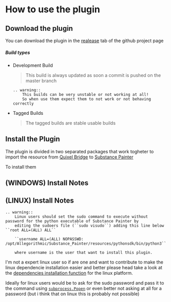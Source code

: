 # How to use the plugin

## Download the plugin

You can download the plugin in the [realease](https://github.com/Raider-Arts/megascan-link/releases) tab of the github project page

##### Build types

- Development Build
    > This build is always updated as soon a commit is pushed on the master branch
    ```eval_rst
    .. warning::
        This builds can be very unstable or not working at all!
        So when use them expect them to not work or not behaving correctly
    ```

- Tagged Builds
    > The tagged builds are stable usable builds

## Install the Plugin

The plugin is divided in two separated packages that work togheter to import the resource from [Quixel Bridge][quixelbridge] to [Substance Painter][sbspainter]

To install them 

## (WINDOWS) Install Notes

## (LINUX) Install Notes

```eval_rst
.. warning::
    Linux users should set the sudo command to execute without password for the python executable of Substance Painter by
    editing the sudoers file (``sudo visudo``) adding this line below ``root ALL=(ALL) ALL``

    ``username ALL=(ALL) NOPASSWD: /opt/Allegorithmic/Substance_Painter/resources/pythonsdk/bin/python3``

    where username is the user that want to install this plugin.
```

I'm not a expert linux user so if are one and want to contribute to make the linux dependencie installation easier and better please head take a look
at the [dependencies installation function][dependecies_linux] for the linux platform.

Ideally for linux users would be to ask for the sudo password and pass it to the command using [``subprocess.Popen``][popen_doc] or even better not asking at
all for a password (but i think that on linux this is probably not possible)

[quixelbridge]: https://quixel.com/bridge
[sbspainter]: https://www.substance3d.com/products/substance-painter/
[dependecies_linux]: https://github.com/Raider-Arts/painter-megascan-link/blob/master/megascan_link_python/__init__.py#L60
[popen_doc]: https://docs.python.org/3/library/subprocess.html#subprocess.Popen
